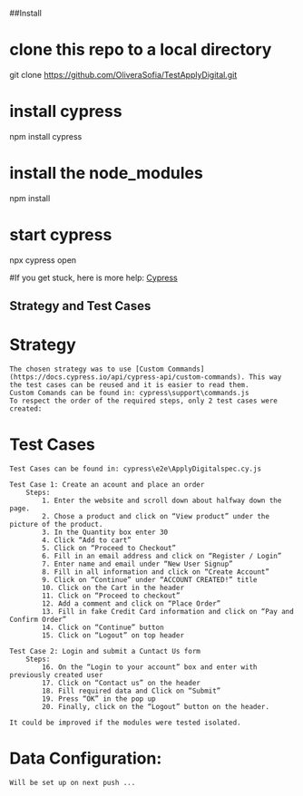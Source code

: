 ##Install

# clone this repo to a local directory
git clone https://github.com/OliveraSofia/TestApplyDigital.git

# install cypress
npm install cypress

# install the node_modules
npm install

# start cypress
npx cypress open

#If you get stuck, here is more help:
[Cypress](https://docs.cypress.io/guides/getting-started/installing-cypress)

## Strategy and Test Cases

# Strategy
    The chosen strategy was to use [Custom Commands](https://docs.cypress.io/api/cypress-api/custom-commands). This way the test cases can be reused and it is easier to read them. 
    Custom Comands can be found in: cypress\support\commands.js
    To respect the order of the required steps, only 2 test cases were created:

# Test Cases
    
    Test Cases can be found in: cypress\e2e\ApplyDigitalspec.cy.js

    Test Case 1: Create an acount and place an order
        Steps: 
            1. Enter the website and scroll down about halfway down the page.
            2. Chose a product and click on “View product” under the picture of the product.
            3. In the Quantity box enter 30
            4. Click “Add to cart”
            5. Click on “Proceed to Checkout”
            6. Fill in an email address and click on “Register / Login”
            7. Enter name and email under “New User Signup”
            8. Fill in all information and click on “Create Account”
            9. Click on “Continue” under “ACCOUNT CREATED!” title
            10. Click on the Cart in the header
            11. Click on “Proceed to checkout”
            12. Add a comment and click on “Place Order”
            13. Fill in fake Credit Card information and click on “Pay and Confirm Order”
            14. Click on “Continue” button
            15. Click on “Logout” on top header  

    Test Case 2: Login and submit a Cuntact Us form
        Steps:
            16. On the “Login to your account” box and enter with previously created user
            17. Click on “Contact us” on the header
            18. Fill required data and Click on “Submit”
            19. Press “OK” in the pop up
            20. Finally, click on the “Logout” button on the header.

    It could be improved if the modules were tested isolated.

# Data Configuration:

    Will be set up on next push ...